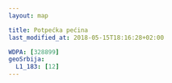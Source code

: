 ```yaml
---
layout: map

title: Potpećka pećina
last_modified_at: 2018-05-15T18:16:28+02:00

WDPA: [328899]
geoSrbija:
  L1_183: [12]
---
```

